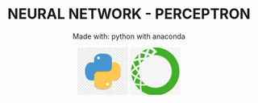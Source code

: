 <h1 align="center">NEURAL NETWORK - PERCEPTRON</h1>
<p align="center">Made with: python with anaconda</p>

<p align="center">
  <img src="assets/python.jpeg" width="100px"  />
  <img src="assets/anaconda-python.png" width="100px" border-radius="12px"  />
</p>